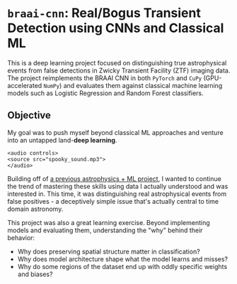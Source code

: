 # `braai-cnn`: Real/Bogus Transient Detection using CNNs and Classical ML

This is a deep learning project focused on distinguishing true astrophysical events from false detections in Zwicky Transient Facility (ZTF) imaging data. The project reimplements the BRAAI CNN in both `PyTorch` and `CuPy` (GPU-accelerated `NumPy`) and evaluates them against classical machine learning models such as Logistic Regression and Random Forest classifiers.

## Objective
My goal was to push myself beyond classical ML approaches and venture into an untapped land-**deep learning**. 
```
<audio controls>
<source src="spooky_sound.mp3">
</audio>
```
Building off of [a previous astrophysics + ML project](https://github.com/parthkotwal/Star-Class-Forest), I wanted to continue the trend of mastering these skills using data I actually understood and was interested in. This time, it was distinguishing real astrophysical events from false positives - a deceptively simple issue that's actually central to time domain astronomy.

This project was also a great learning exercise. Beyond implementing models and evaluating them, understanding the "why" behind their behavior:
- Why does preserving spatial structure matter in classification?
- Why does model architecture shape what the model learns and misses?
- Why do some regions of the dataset end up with oddly specific weights and biases?
